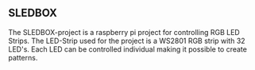 ## SLEDBOX
The SLEDBOX-project is a raspberry pi project for controlling RGB LED Strips.
The LED-Strip used for the project is a WS2801 RGB strip with 32 LED's.
Each LED can be controlled individual making it possible to create patterns.

